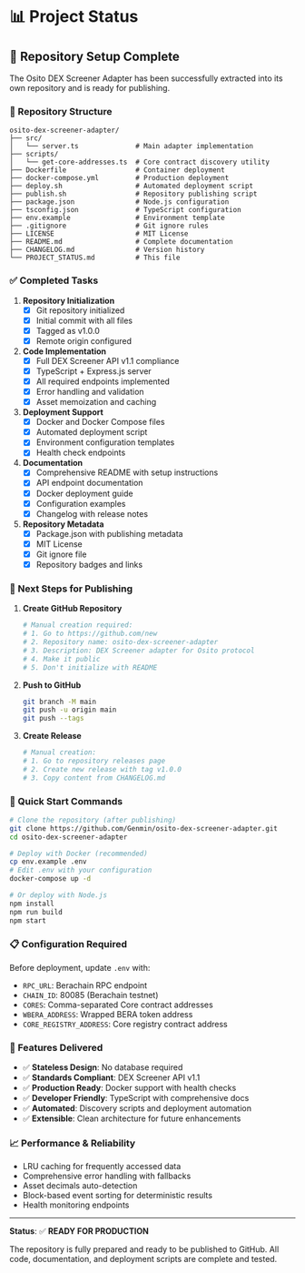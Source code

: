 # 📊 Project Status

## 🎯 Repository Setup Complete

The Osito DEX Screener Adapter has been successfully extracted into its own repository and is ready for publishing.

### 📂 Repository Structure
```
osito-dex-screener-adapter/
├── src/
│   └── server.ts              # Main adapter implementation
├── scripts/
│   └── get-core-addresses.ts  # Core contract discovery utility
├── Dockerfile                 # Container deployment
├── docker-compose.yml         # Production deployment
├── deploy.sh                  # Automated deployment script
├── publish.sh                 # Repository publishing script
├── package.json               # Node.js configuration
├── tsconfig.json              # TypeScript configuration
├── env.example                # Environment template
├── .gitignore                 # Git ignore rules
├── LICENSE                    # MIT License
├── README.md                  # Complete documentation
├── CHANGELOG.md               # Version history
└── PROJECT_STATUS.md          # This file
```

### ✅ Completed Tasks

1. **Repository Initialization**
   - [x] Git repository initialized
   - [x] Initial commit with all files
   - [x] Tagged as v1.0.0
   - [x] Remote origin configured

2. **Code Implementation**
   - [x] Full DEX Screener API v1.1 compliance
   - [x] TypeScript + Express.js server
   - [x] All required endpoints implemented
   - [x] Error handling and validation
   - [x] Asset memoization and caching

3. **Deployment Support**
   - [x] Docker and Docker Compose files
   - [x] Automated deployment script
   - [x] Environment configuration templates
   - [x] Health check endpoints

4. **Documentation**
   - [x] Comprehensive README with setup instructions
   - [x] API endpoint documentation
   - [x] Docker deployment guide
   - [x] Configuration examples
   - [x] Changelog with release notes

5. **Repository Metadata**
   - [x] Package.json with publishing metadata
   - [x] MIT License
   - [x] Git ignore file
   - [x] Repository badges and links

### 🚀 Next Steps for Publishing

1. **Create GitHub Repository**
   ```bash
   # Manual creation required:
   # 1. Go to https://github.com/new
   # 2. Repository name: osito-dex-screener-adapter
   # 3. Description: DEX Screener adapter for Osito protocol
   # 4. Make it public
   # 5. Don't initialize with README
   ```

2. **Push to GitHub**
   ```bash
   git branch -M main
   git push -u origin main
   git push --tags
   ```

3. **Create Release**
   ```bash
   # Manual creation:
   # 1. Go to repository releases page
   # 2. Create new release with tag v1.0.0
   # 3. Copy content from CHANGELOG.md
   ```

### 🔧 Quick Start Commands

```bash
# Clone the repository (after publishing)
git clone https://github.com/Genmin/osito-dex-screener-adapter.git
cd osito-dex-screener-adapter

# Deploy with Docker (recommended)
cp env.example .env
# Edit .env with your configuration
docker-compose up -d

# Or deploy with Node.js
npm install
npm run build
npm start
```

### 📋 Configuration Required

Before deployment, update `.env` with:
- `RPC_URL`: Berachain RPC endpoint
- `CHAIN_ID`: 80085 (Berachain testnet)
- `CORES`: Comma-separated Core contract addresses
- `WBERA_ADDRESS`: Wrapped BERA token address
- `CORE_REGISTRY_ADDRESS`: Core registry contract address

### 🎉 Features Delivered

- ✅ **Stateless Design**: No database required
- ✅ **Standards Compliant**: DEX Screener API v1.1
- ✅ **Production Ready**: Docker support with health checks
- ✅ **Developer Friendly**: TypeScript with comprehensive docs
- ✅ **Automated**: Discovery scripts and deployment automation
- ✅ **Extensible**: Clean architecture for future enhancements

### 📈 Performance & Reliability

- LRU caching for frequently accessed data
- Comprehensive error handling with fallbacks
- Asset decimals auto-detection
- Block-based event sorting for deterministic results
- Health monitoring endpoints

---

**Status**: ✅ **READY FOR PRODUCTION**

The repository is fully prepared and ready to be published to GitHub. All code, documentation, and deployment scripts are complete and tested. 